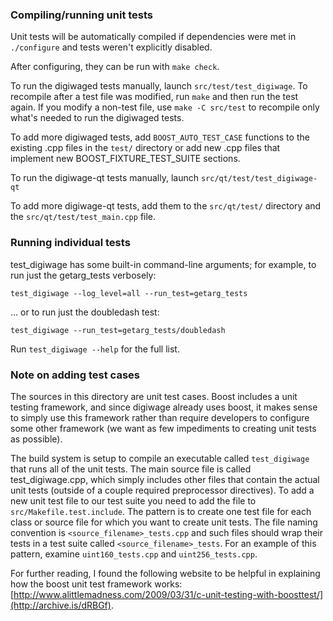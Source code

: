 ### Compiling/running unit tests

Unit tests will be automatically compiled if dependencies were met in `./configure`
and tests weren't explicitly disabled.

After configuring, they can be run with `make check`.

To run the digiwaged tests manually, launch `src/test/test_digiwage`. To recompile
after a test file was modified, run `make` and then run the test again. If you
modify a non-test file, use `make -C src/test` to recompile only what's needed
to run the digiwaged tests.

To add more digiwaged tests, add `BOOST_AUTO_TEST_CASE` functions to the existing
.cpp files in the `test/` directory or add new .cpp files that
implement new BOOST_FIXTURE_TEST_SUITE sections.

To run the digiwage-qt tests manually, launch `src/qt/test/test_digiwage-qt`

To add more digiwage-qt tests, add them to the `src/qt/test/` directory and
the `src/qt/test/test_main.cpp` file.

### Running individual tests

test_digiwage has some built-in command-line arguments; for
example, to run just the getarg_tests verbosely:

    test_digiwage --log_level=all --run_test=getarg_tests

... or to run just the doubledash test:

    test_digiwage --run_test=getarg_tests/doubledash

Run `test_digiwage --help` for the full list.

### Note on adding test cases

The sources in this directory are unit test cases.  Boost includes a
unit testing framework, and since digiwage already uses boost, it makes
sense to simply use this framework rather than require developers to
configure some other framework (we want as few impediments to creating
unit tests as possible).

The build system is setup to compile an executable called `test_digiwage`
that runs all of the unit tests.  The main source file is called
test_digiwage.cpp, which simply includes other files that contain the
actual unit tests (outside of a couple required preprocessor
directives). To add a new unit test file to our test suite you need
to add the file to `src/Makefile.test.include`. The pattern is to
create one test file for each class or source file for which you want
to create unit tests.  The file naming convention is
`<source_filename>_tests.cpp` and such files should wrap their tests
in a test suite called `<source_filename>_tests`.  For an example of
this pattern, examine `uint160_tests.cpp` and `uint256_tests.cpp`.

For further reading, I found the following website to be helpful in
explaining how the boost unit test framework works:
[http://www.alittlemadness.com/2009/03/31/c-unit-testing-with-boosttest/](http://archive.is/dRBGf).

